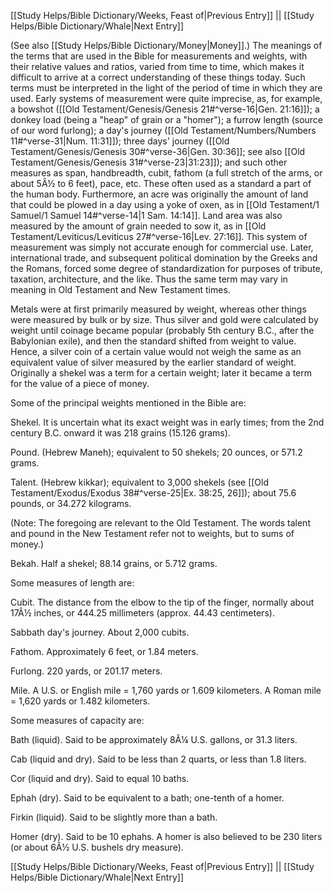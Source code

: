 [[Study Helps/Bible Dictionary/Weeks, Feast of|Previous Entry]]  ||  [[Study Helps/Bible Dictionary/Whale|Next Entry]]

 (See also [[Study Helps/Bible Dictionary/Money|Money]].) The meanings of the terms that are used in the Bible for measurements and weights, with their relative values and ratios, varied from time to time, which makes it difficult to arrive at a correct understanding of these things today. Such terms must be interpreted in the light of the period of time in which they are used. Early systems of measurement were quite imprecise, as, for example, a bowshot ([[Old Testament/Genesis/Genesis 21#^verse-16|Gen. 21:16]]); a donkey load (being a "heap" of grain or a "homer"); a furrow length (source of our word furlong); a day's journey ([[Old Testament/Numbers/Numbers 11#^verse-31|Num. 11:31]]); three days' journey ([[Old Testament/Genesis/Genesis 30#^verse-36|Gen. 30:36]]; see also [[Old Testament/Genesis/Genesis 31#^verse-23|31:23]]); and such other measures as span, handbreadth, cubit, fathom (a full stretch of the arms, or about 5Â½ to 6 feet), pace, etc. These often used as a standard a part of the human body. Furthermore, an acre was originally the amount of land that could be plowed in a day using a yoke of oxen, as in [[Old Testament/1 Samuel/1 Samuel 14#^verse-14|1 Sam. 14:14]]. Land area was also measured by the amount of grain needed to sow it, as in [[Old Testament/Leviticus/Leviticus 27#^verse-16|Lev. 27:16]]. This system of measurement was simply not accurate enough for commercial use. Later, international trade, and subsequent political domination by the Greeks and the Romans, forced some degree of standardization for purposes of tribute, taxation, architecture, and the like. Thus the same term may vary in meaning in Old Testament and New Testament times.

 Metals were at first primarily measured by weight, whereas other things were measured by bulk or by size. Thus silver and gold were calculated by weight until coinage became popular (probably 5th century B.C., after the Babylonian exile), and then the standard shifted from weight to value. Hence, a silver coin of a certain value would not weigh the same as an equivalent value of silver measured by the earlier standard of weight. Originally a shekel was a term for a certain weight; later it became a term for the value of a piece of money.

 Some of the principal weights mentioned in the Bible are:

 Shekel. It is uncertain what its exact weight was in early times; from the 2nd century B.C. onward it was 218 grains (15.126 grams).

 Pound. (Hebrew Maneh); equivalent to 50 shekels; 20 ounces, or 571.2 grams.

 Talent. (Hebrew kikkar); equivalent to 3,000 shekels (see [[Old Testament/Exodus/Exodus 38#^verse-25|Ex. 38:25, 26]]); about 75.6 pounds, or 34.272 kilograms.

 (Note: The foregoing are relevant to the Old Testament. The words talent and pound in the New Testament refer not to weights, but to sums of money.)

 Bekah. Half a shekel; 88.14 grains, or 5.712 grams.

 Some measures of length are:

 Cubit. The distance from the elbow to the tip of the finger, normally about 17Â½ inches, or 444.25 millimeters (approx. 44.43 centimeters).

 Sabbath day's journey. About 2,000 cubits.

 Fathom. Approximately 6 feet, or 1.84 meters.

 Furlong. 220 yards, or 201.17 meters.

 Mile. A U.S. or English mile = 1,760 yards or 1.609 kilometers. A Roman mile = 1,620 yards or 1.482 kilometers.

 Some measures of capacity are:

 Bath (liquid). Said to be approximately 8Â¼ U.S. gallons, or 31.3 liters.

 Cab (liquid and dry). Said to be less than 2 quarts, or less than 1.8 liters.

 Cor (liquid and dry). Said to equal 10 baths.

 Ephah (dry). Said to be equivalent to a bath; one-tenth of a homer.

 Firkin (liquid). Said to be slightly more than a bath.

 Homer (dry). Said to be 10 ephahs. A homer is also believed to be 230 liters (or about 6Â½ U.S. bushels dry measure).

[[Study Helps/Bible Dictionary/Weeks, Feast of|Previous Entry]]  ||  [[Study Helps/Bible Dictionary/Whale|Next Entry]]